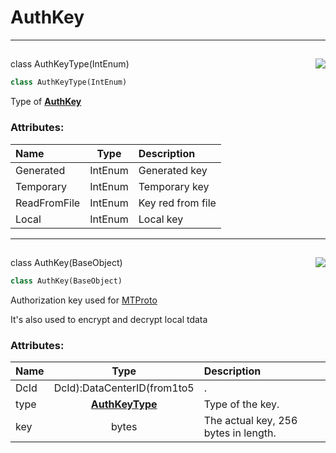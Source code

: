 <!-- vim: syntax=Markdown -->

# AuthKey

<a id="td.auth.AuthKeyType"></a>

---

## <a href="https://github.com/thedemons/opentele/blob/73b66dd3aacff5a89e25f30c48d19d105de483f8/src/td/auth.py#L11"><img align="right" style="float:right;" src="https://img.shields.io/badge/view-source-green"></a>

<span class="highlight"><span class="k">class </span></span><span class="highlight"><span class="nc">AuthKeyType</span></span><span class="highlight"><span class="o">(</span></span><span class="highlight"><span class="nc">IntEnum</span></span><span class="highlight"><span class="o">)</span></span>

```python
class AuthKeyType(IntEnum)
```

Type of <a class="codehl codehl_obj" href="authkey.md#authkey-objects"><b>AuthKey</b></a>

### Attributes:
| Name | Type | Description |
| :--- | :--: | :---------- |
| <span class="highlight"><span class="n">Generated</span></span> | <span class="highlight"><span class="nc">IntEnum</span></span> | Generated key |
| <span class="highlight"><span class="n">Temporary</span></span> | <span class="highlight"><span class="nc">IntEnum</span></span> | Temporary key |
| <span class="highlight"><span class="n">ReadFromFile</span></span> | <span class="highlight"><span class="nc">IntEnum</span></span> | Key red from file |
| <span class="highlight"><span class="n">Local</span></span> | <span class="highlight"><span class="nc">IntEnum</span></span> | Local key |




<a id="td.auth.AuthKey"></a>

---

## <a href="https://github.com/thedemons/opentele/blob/73b66dd3aacff5a89e25f30c48d19d105de483f8/src/td/auth.py#L33"><img align="right" style="float:right;" src="https://img.shields.io/badge/view-source-green"></a>

<span class="highlight"><span class="k">class </span></span><span class="highlight"><span class="nc">AuthKey</span></span><span class="highlight"><span class="o">(</span></span><span class="highlight"><span class="nc">BaseObject</span></span><span class="highlight"><span class="o">)</span></span>

```python
class AuthKey(BaseObject)
```

Authorization key used for [MTProto](https://core.telegram.org/mtproto)

It's also used to encrypt and decrypt local tdata

### Attributes:
| Name | Type | Description |
| :--- | :--: | :---------- |
| <span class="highlight"><span class="nc">DcId</span></span> | <span class="highlight"><span class="nc">DcId</span></span><span class="highlight"><span class="p">)</span></span><span class="highlight"><span class="p">:</span></span><span class="highlight"><span class="nf">DataCenterID</span></span><span class="highlight"><span class="o">(</span></span><span class="highlight"><span class="n">from1to5</span></span> | . |
| <span class="highlight"><span class="bp">type</span></span> | <a class="codehl codehl_obj" href="authkey.md#authkeytype-objects"><b>AuthKeyType</b></a> | Type of the key. |
| <span class="highlight"><span class="n">key</span></span> | <span class="highlight"><span class="bp">bytes</span></span> | The actual key, 256 <span class="highlight"><span class="bp">bytes</span></span> in length. |




